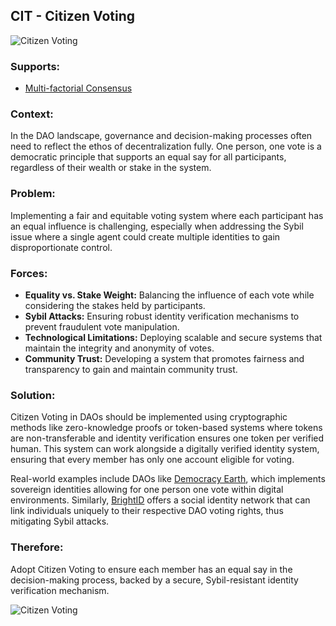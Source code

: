 ## CIT - Citizen Voting

![Citizen Voting](./output/illustrations/citizen_voting.png)

### Supports:
* [Multi-factorial Consensus](./multi_factorial_consensus.html)

### Context:
In the DAO landscape, governance and decision-making processes often need to reflect the ethos of decentralization fully. One person, one vote is a democratic principle that supports an equal say for all participants, regardless of their wealth or stake in the system.

### Problem:
Implementing a fair and equitable voting system where each participant has an equal influence is challenging, especially when addressing the Sybil issue where a single agent could create multiple identities to gain disproportionate control.

### Forces:
- **Equality vs. Stake Weight:** Balancing the influence of each vote while considering the stakes held by participants.
- **Sybil Attacks:** Ensuring robust identity verification mechanisms to prevent fraudulent vote manipulation.
- **Technological Limitations:** Deploying scalable and secure systems that maintain the integrity and anonymity of votes.
- **Community Trust:** Developing a system that promotes fairness and transparency to gain and maintain community trust.

### Solution:
Citizen Voting in DAOs should be implemented using cryptographic methods like zero-knowledge proofs or token-based systems where tokens are non-transferable and identity verification ensures one token per verified human. This system can work alongside a digitally verified identity system, ensuring that every member has only one account eligible for voting.

Real-world examples include DAOs like [Democracy Earth](https://www.democracy.earth/), which implements sovereign identities allowing for one person one vote within digital environments. Similarly, [BrightID](https://www.brightid.org/) offers a social identity network that can link individuals uniquely to their respective DAO voting rights, thus mitigating Sybil attacks.

### Therefore:
Adopt Citizen Voting to ensure each member has an equal say in the decision-making process, backed by a secure, Sybil-resistant identity verification mechanism.


![Citizen Voting](./output/citizen_voting_specific_graph.png)